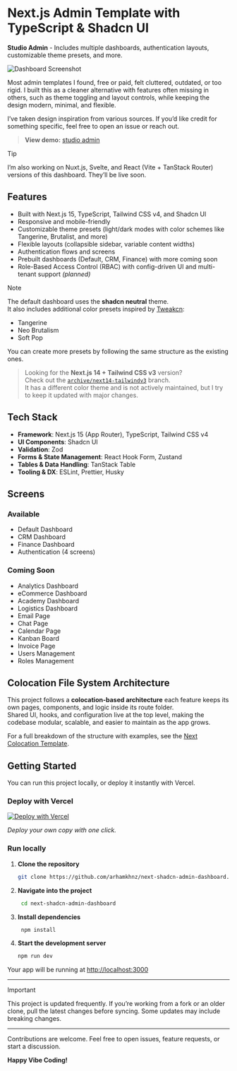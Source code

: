 # Next.js Admin Template with TypeScript & Shadcn UI

**Studio Admin** - Includes multiple dashboards, authentication layouts, customizable theme presets, and more.

<img src="https://github.com/arhamkhnz/next-shadcn-admin-dashboard/blob/main/media/dashboard.png?version=4" alt="Dashboard Screenshot">

Most admin templates I found, free or paid, felt cluttered, outdated, or too rigid. I built this as a cleaner alternative with features often missing in others, such as theme toggling and layout controls, while keeping the design modern, minimal, and flexible.

I’ve taken design inspiration from various sources. If you’d like credit for something specific, feel free to open an issue or reach out.

> **View demo:** [studio admin](https://next-shadcn-admin-dashboard.vercel.app)

> [!TIP]
> I’m also working on Nuxt.js, Svelte, and React (Vite + TanStack Router) versions of this dashboard. They’ll be live soon.

## Features

- Built with Next.js 15, TypeScript, Tailwind CSS v4, and Shadcn UI
- Responsive and mobile-friendly
- Customizable theme presets (light/dark modes with color schemes like Tangerine, Brutalist, and more)
- Flexible layouts (collapsible sidebar, variable content widths)
- Authentication flows and screens
- Prebuilt dashboards (Default, CRM, Finance) with more coming soon
- Role-Based Access Control (RBAC) with config-driven UI and multi-tenant support _(planned)_

> [!NOTE]
> The default dashboard uses the **shadcn neutral** theme.  
> It also includes additional color presets inspired by [Tweakcn](https://tweakcn.com):
>
> - Tangerine
> - Neo Brutalism
> - Soft Pop
>
> You can create more presets by following the same structure as the existing ones.

> Looking for the **Next.js 14 + Tailwind CSS v3** version?  
> Check out the [`archive/next14-tailwindv3`](https://github.com/arhamkhnz/next-shadcn-admin-dashboard/tree/archive/next14-tailwindv3) branch.  
> It has a different color theme and is not actively maintained, but I try to keep it updated with major changes.

## Tech Stack

- **Framework**: Next.js 15 (App Router), TypeScript, Tailwind CSS v4
- **UI Components**: Shadcn UI
- **Validation**: Zod
- **Forms & State Management**: React Hook Form, Zustand
- **Tables & Data Handling**: TanStack Table
- **Tooling & DX**: ESLint, Prettier, Husky

## Screens

### Available

- Default Dashboard
- CRM Dashboard
- Finance Dashboard
- Authentication (4 screens)

### Coming Soon

- Analytics Dashboard
- eCommerce Dashboard
- Academy Dashboard
- Logistics Dashboard
- Email Page
- Chat Page
- Calendar Page
- Kanban Board
- Invoice Page
- Users Management
- Roles Management

## Colocation File System Architecture

This project follows a **colocation-based architecture** each feature keeps its own pages, components, and logic inside its route folder.  
Shared UI, hooks, and configuration live at the top level, making the codebase modular, scalable, and easier to maintain as the app grows.

For a full breakdown of the structure with examples, see the [Next Colocation Template](https://github.com/arhamkhnz/next-colocation-template).

## Getting Started

You can run this project locally, or deploy it instantly with Vercel.

### Deploy with Vercel

[![Deploy with Vercel](https://vercel.com/button)](https://vercel.com/new/clone?repository-url=https%3A%2F%2Fgithub.com%2Farhamkhnz%2Fnext-shadcn-admin-dashboard)

_Deploy your own copy with one click._

### Run locally

1. **Clone the repository**
   ```bash
   git clone https://github.com/arhamkhnz/next-shadcn-admin-dashboard.git
   ```
2. **Navigate into the project**
   ```bash
    cd next-shadcn-admin-dashboard
   ```
3. **Install dependencies**

   ```bash
    npm install
   ```

4. **Start the development server**
   ```bash
   npm run dev
   ```

Your app will be running at [http://localhost:3000](http://localhost:3000)

---

> [!IMPORTANT]  
> This project is updated frequently. If you’re working from a fork or an older clone, pull the latest changes before syncing. Some updates may include breaking changes.

---

Contributions are welcome. Feel free to open issues, feature requests, or start a discussion.

**Happy Vibe Coding!**
